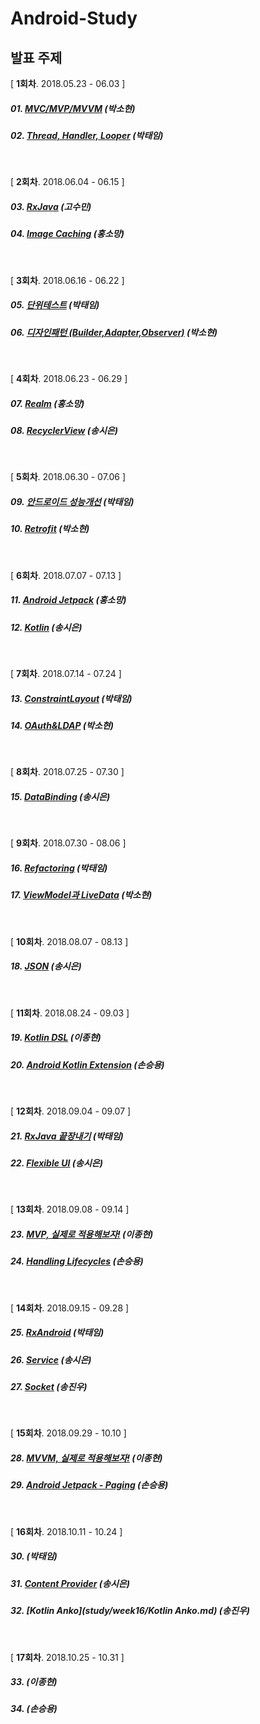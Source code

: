 # Android-Study

## 발표 주제

[ **1회차**. 2018.05.23 - 06.03 ]

##### 01. [MVC/MVP/MVVM](study/week01/android-architecture-pattern.md) (박소현)

##### 02. [Thread, Handler, Looper](study/week01/Thread%20%2C%20Handler%20%2C%20Looper.md)  (박태임)

<br />

[ **2회차**. 2018.06.04 - 06.15 ]

##### 03. [RxJava](study/week02/RxJava.md) (고수민)

##### 04. [Image Caching](study/week02/android%20Image%20Caching.md) (홍소망)

<br />

[ **3회차**. 2018.06.16 - 06.22 ]

##### 05. [단위테스트](study/week03/Android%20Testing.md) (박태임)

##### 06. [디자인패턴 (Builder,Adapter,Observer)](study/week03/design-pattern.md)  (박소현)

<br />

[ **4회차**. 2018.06.23 - 06.29 ]

##### 07. [Realm](study/week04/Realm.md) (홍소망)

##### 08. [RecyclerView](study/week04/RecyclerView/Recyclerview_sieun.md) (송시은)

<br />

[ **5회차**. 2018.06.30 - 07.06 ]

##### 09. [안드로이드 성능개선](study/week05/android%20performance/%EC%95%88%EB%93%9C%EB%A1%9C%EC%9D%B4%EB%93%9C%20%EC%84%B1%EB%8A%A5%EA%B0%9C%EC%84%A0.md) (박태임)

##### 10. [Retrofit](study/week05/retrofit.md) (박소현)

<br />

[ **6회차**. 2018.07.07 - 07.13 ]

##### 11. [Android Jetpack](study/week06/jetpack/android%20jetpack.md) (홍소망)

##### 12. [Kotlin](study/week06/Kotlin/Kotlin_sieun.md) (송시은)

<br />

[ **7회차**. 2018.07.14 - 07.24 ]

##### 13. [ConstraintLayout](study/week07/ConstraintLayout/ConstraintLayout.md) (박태임)

##### 14. [OAuth&LDAP](study/week07/OAuth&LDAP/OAuth&LDAP.md) (박소현)

<br />

[ **8회차**. 2018.07.25 - 07.30 ]

##### 15. [DataBinding](study/week08/DataBinding/DataBinding_sieun.md) (송시은)

<br />

[ **9회차**. 2018.07.30 - 08.06 ]

##### 16. [Refactoring](study/week09/Refactoring/Refactoring.md) (박태임)

##### 17. [ViewModel과 LiveData](study/week09/livedata-viewmodel.md) (박소현)

<br />

[ **10회차**. 2018.08.07 - 08.13 ]

##### 18. [JSON](study/week10/JSON_sieun.md) (송시은)

<br />

[ **11회차**. 2018.08.24 - 09.03 ]

##### 19. [Kotlin DSL](study/week11/Kotlin-DSL.md) (이종현)

##### 20. [Android Kotlin Extension](study/week11/AndroidKTX/AndroidKTX.md) (손승용)

<br />

[ **12회차**. 2018.09.04 - 09.07 ]

##### 21. [RxJava 끝장내기](study/week12/RxJava/RxJava.md)  (박태임)

##### 22. [Flexible UI](study/week12/FlexibleUI/FlexibleUI.md)  (송시은)

<br />

[ **13회차**. 2018.09.08 - 09.14 ]

##### 23. [MVP, 실제로 적용해보자!](study/week13/AndroidMVP/Android-MVP.md) (이종현)

##### 24. [Handling Lifecycles](study/week13/HandlingLifecycles) (손승용)

<br />

[ **14회차**. 2018.09.15 - 09.28 ]

##### 25. [RxAndroid](study/week14/RxAndroid/RxAndroid.md) (박태임)

##### 26. [Service](study/week14/Service/Service.md) (송시은)

##### 27. [Socket](study/week14/Socket/README.md) (송진우)

<br />

[ **15회차**. 2018.09.29 - 10.10 ]

##### 28. [MVVM, 실제로 적용해보자!](study/week15/HowToMVVM/How-to-MVVM.md) (이종현)

##### 29. [Android Jetpack - Paging](study/week15/Paging/Paging.md) (손승용)

<br />

[ **16회차**. 2018.10.11 - 10.24 ]

##### 30.  (박태임)

##### 31. [Content Provider](study/week16/Content-Provider/Content-Provider.md) (송시은)

##### 32. [Kotlin Anko](study/week16/Kotlin Anko.md) (송진우)

<br />

[ **17회차**. 2018.10.25 - 10.31 ]

##### 33.  (이종현)

##### 34.  (손승용)

<br />
